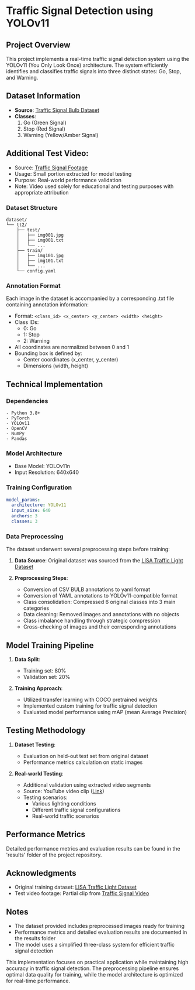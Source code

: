 # Traffic Signal Detection using YOLOv11

## Project Overview
This project implements a real-time traffic signal detection system using the YOLOv11 (You Only Look Once) architecture. The system efficiently identifies and classifies traffic signals into three distinct states: Go, Stop, and Warning.

## Dataset Information
- **Source**: [Traffic Signal Bulb Dataset](https://www.kaggle.com/datasets/doitdifferent/bulb-ts)
- **Classes**: 
  1. Go (Green Signal)
  2. Stop (Red Signal)
  3. Warning (Yellow/Amber Signal)


## Additional Test Video:
  - Source: [Traffic Signal Footage](https://youtu.be/iS5sq9IELEo?si=XFx0AVWQN5MTtQ86)
  - Usage: Small portion extracted for model testing
  - Purpose: Real-world performance validation
  - Note: Video used solely for educational and testing purposes with appropriate attribution

### Dataset Structure
```
dataset/
└── tt2/
    ├── test/
    │   ├── img001.jpg
    │   ├── img001.txt
    │   └── ...
    ├── train/
    │   ├── img101.jpg
    │   ├── img101.txt
    │   └── ...
    └── config.yaml 
```

### Annotation Format
Each image in the dataset is accompanied by a corresponding .txt file containing annotation information:
- Format: `<class_id> <x_center> <y_center> <width> <height>`
- Class IDs:
  - 0: Go
  - 1: Stop
  - 2: Warning
- All coordinates are normalized between 0 and 1
- Bounding box is defined by:
  - Center coordinates (x_center, y_center)
  - Dimensions (width, height)

## Technical Implementation

### Dependencies
```
- Python 3.8+
- PyTorch
- YOLOv11
- OpenCV
- NumPy
- Pandas
```

### Model Architecture
- Base Model: YOLOv11n
- Input Resolution: 640x640

### Training Configuration
```yaml
model_params:
  architecture: YOLOv11
  input_size: 640
  anchors: 3
  classes: 3
```

### Data Preprocessing
The dataset underwent several preprocessing steps before training:

1. **Data Source**: Original dataset was sourced from the [LISA Traffic Light Dataset](https://www.kaggle.com/datasets/mbornoe/lisa-traffic-light-dataset)

2. **Preprocessing Steps**:
   - Conversion of CSV BULB annotations to yaml format
   - Conversion of YAML annotations to YOLOv11-compatible format
   - Class consolidation: Compressed 6 original classes into 3 main categories
   - Data cleaning: Removed images and annotations with no objects
   - Class imbalance handling through strategic compression
   - Cross-checking of images and their corresponding annotations

## Model Training Pipeline
1. **Data Split**: 
   - Training set: 80%
   - Validation set: 20%

2. **Training Approach**:
   - Utilized transfer learning with COCO pretrained weights
   - Implemented custom training for traffic signal detection
   - Evaluated model performance using mAP (mean Average Precision)

## Testing Methodology
1. **Dataset Testing**:
   - Evaluation on held-out test set from original dataset
   - Performance metrics calculation on static images

2. **Real-world Testing**:
   - Additional validation using extracted video segments
   - Source: YouTube video clip ([Link](https://youtu.be/iS5sq9IELEo?si=XFx0AVWQN5MTtQ86))
   - Testing scenarios:
     - Various lighting conditions
     - Different traffic signal configurations
     - Real-world traffic scenarios

## Performance Metrics
Detailed performance metrics and evaluation results can be found in the 'results' folder of the project repository.

## Acknowledgments
- Original training dataset:  [LISA Traffic Light Dataset](https://www.kaggle.com/datasets/mbornoe/lisa-traffic-light-dataset)
- Test video footage: Partial clip from [Traffic Signal Video](https://youtu.be/iS5sq9IELEo?si=XFx0AVWQN5MTtQ86)
  
## Notes
- The dataset provided includes preprocessed images ready for training
- Performance metrics and detailed evaluation results are documented in the results folder
- The model uses a simplified three-class system for efficient traffic signal detection

This implementation focuses on practical application while maintaining high accuracy in traffic signal detection. The preprocessing pipeline ensures optimal data quality for training, while the model architecture is optimized for real-time performance.
